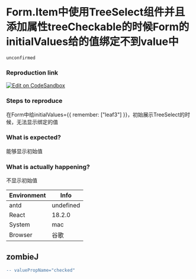 # Form.Item中使用TreeSelect组件并且添加属性treeCheckable的时候Form的initialValues给的值绑定不到value中

`unconfirmed`

### Reproduction link

[![Edit on CodeSandbox](https://codesandbox.io/static/img/play-codesandbox.svg)](https://codesandbox.io/s/antd-reproduction-template-forked-73nwgw?file=/index.js)

### Steps to reproduce

在Form中给initialValues={{ remember: ["leaf3"] }}，初始展示TreeSelect的时候，无法显示绑定的值

### What is expected?

能够显示初始值

### What is actually happening?

不显示初始值

| Environment | Info      |
| ----------- | --------- |
| antd        | undefined |
| React       | 18.2.0    |
| System      | mac       |
| Browser     | 谷歌      |

<!-- generated by ant-design-issue-helper. DO NOT REMOVE -->

## zombieJ

```diff
-- valuePropName="checked"
```
